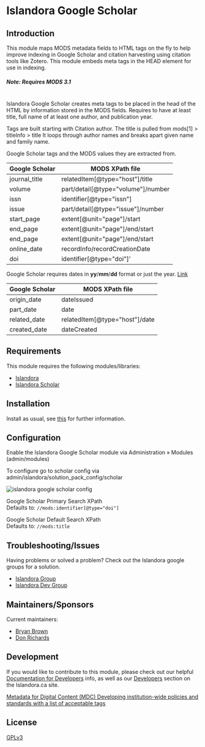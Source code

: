 # Islandora Google Scholar

## Introduction

This module maps MODS metadata fields to HTML <meta> tags on the fly to help improve indexing in Google Scholar and citation harvesting using citation tools like Zotero.
This module embeds meta tags in the HEAD element for use in indexing.
##### Note: Requires MODS 3.1
<br/>
Islandora Google Scholar creates meta tags to be placed in the head of the HTML by information stored in the MODS fields. Requires to have at least title, full name of at least one author, and publication year.

Tags are built starting with Citation author. The title is pulled from mods[1] > titleInfo > title
It loops through author names and breaks apart given name and family name.

Google Scholar tags and the MODS values they are extracted from.

| Google Scholar | MODS XPath file                    |
|----------------|------------------------------------|
| journal_title  | relatedItem[@type="host"]/title    |
| volume         | part/detail[@type="volume"]/number |
| issn           | identifier[@type="issn"]           |
| issue          | part/detail[@type="issue"]/number  |
| start_page     | extent[@unit="page"]/start         |
| end_page       | extent[@unit="page"]/end/start     |
| end_page       | extent[@unit="page"]/end/start     |
| online_date    | recordInfo/recordCreationDate      |
| doi            | identifier[@type="doi"]'           |

Google Scholar requires dates in __yy__/__mm__/__dd__ format or just the year. [Link](http://www.loc.gov/standards/datetime/)

| Google Scholar | MODS XPath file                |
|----------------|--------------------------------|
| origin_date    | dateIssued                     |
| part_date      | date                           |
| related_date   | relatedItem[@type="host"]/date |
| created_date   | dateCreated                    |

## Requirements

This module requires the following modules/libraries:

* [Islandora](https://github.com/islandora/islandora)
* [Islandora Scholar](https://github.com/islandora/islandora_scholar)

## Installation

Install as usual, see [this](https://drupal.org/documentation/install/modules-themes/modules-7) for further information.

## Configuration

Enable the Islandora Google Scholar module via Administration » Modules (admin/modules)

To configure go to scholar config via admin/islandora/solution_pack_config/scholar

![islandora google scholar config](https://cloud.githubusercontent.com/assets/2738244/21623224/73ee0118-d1cf-11e6-8c19-73e9c226b565.png)

Google Scholar Primary Search XPath <br/>
Defaults to: `//mods:identifier[@type="doi"]`

Google Scholar Default Search XPath <br/>
Defaults to: `//mods:title`

## Troubleshooting/Issues

Having problems or solved a problem? Check out the Islandora google groups for a solution.

* [Islandora Group](https://groups.google.com/forum/?hl=en&fromgroups#!forum/islandora)
* [Islandora Dev Group](https://groups.google.com/forum/?hl=en&fromgroups#!forum/islandora-dev)

## Maintainers/Sponsors

Current maintainers:

* [Bryan Brown](https://github.com/bryjbrown)
* [Don Richards](https://github.com/DonRichards)

## Development

If you would like to contribute to this module, please check out our helpful [Documentation for Developers](https://github.com/Islandora/islandora/wiki#wiki-documentation-for-developers) info, as well as our [Developers](http://islandora.ca/developers) section on the Islandora.ca site.

[Metadata for Digital Content (MDC) Developing institution-wide policies and standards with a list of acceptable tags](https://www.loc.gov/standards/mdc/docs/html-metatags.pdf)

## License

[GPLv3](http://www.gnu.org/licenses/gpl-3.0.txt)

